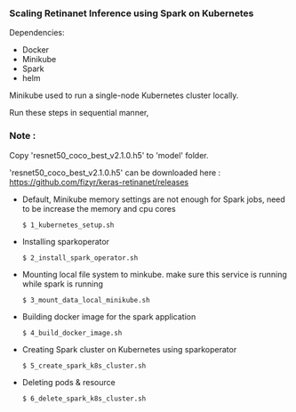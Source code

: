 
 ### Scaling Retinanet Inference using Spark on Kubernetes     
 Dependencies:    
* Docker     
* Minikube     
* Spark    
* helm 
    
  
Minikube used to run a single-node Kubernetes cluster locally.    
  
Run these steps in sequential manner,  
  
### Note :  
Copy 'resnet50_coco_best_v2.1.0.h5' to 'model' folder.   
  
'resnet50_coco_best_v2.1.0.h5' can be downloaded here : https://github.com/fizyr/keras-retinanet/releases

  
* Default,  Minikube memory settings are not enough for Spark jobs, need to be increase the memory and cpu cores  
  
   `$ 1_kubernetes_setup.sh `  
  
* Installing sparkoperator    

   `$ 2_install_spark_operator.sh `  
  
* Mounting local file system to minkube. make sure this service is running while spark is running  
  
   `$ 3_mount_data_local_minikube.sh `  
   
* Building docker image for the spark application  
  
   `$ 4_build_docker_image.sh `  
  
* Creating Spark cluster on Kubernetes using sparkoperator  
  
   `$ 5_create_spark_k8s_cluster.sh`  
  
* Deleting pods & resource  
  
   `$ 6_delete_spark_k8s_cluster.sh`    
   
